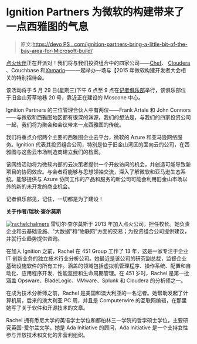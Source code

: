 # Ignition Partners 为微软的构建带来了一点西雅图的气息

> 原文:[https://devo PS . com/ignition-partners-bring-a-little-bit-of-the-bay-area-for-Microsoft-build/](https://devops.com/ignition-partners-brings-a-little-bit-of-seattle-to-the-bay-area-for-microsoft-build/)

[点火伙伴](http://www.ignitionpartners.com/)正在开派对！我们将与我们投资组合中的四家公司——[Chef](https://www.chef.io/)、 [Cloudera](http://www.cloudera.com/content/cloudera/en/home.html) 、Couchbase 和[Xamarin](https://xamarin.com/)——一起举办一场与【2015 年微软构建开发者大会相关的特别招待会。

该活动将于 5 月 29 日(星期三)下午 6 点至 9 点在[记者俱乐部](http://www.pressclubsf.com/)举行，该俱乐部位于旧金山芳草地巷 20 号，靠近正在建设的 Moscone 中心。

Ignition Partners 的三位管理合伙人中有两位——Frank Artale 和 John Connors——与微软和西雅图地区都有很深的渊源，我们的想法是，与我们的四家投资公司一起，我们将为聚会和会议带来一点西雅图的传统。

我们将重点介绍两个主要的西雅图企业云平台，微软的 Azure 和亚马逊网络服务。Ignition 代表其投资组合公司，特别是位于旧金山湾区的面向云的公司，在西雅图与这些云市场制造商建立我们的档案。

该网络活动将为微软内部的云决策者提供一个开放访问的机会，并创造可能导致新项目的协同效应。与会者将能够与思想领袖交流，深入了解微软和亚马逊生态系统。能够提供与 Azure 协同工作的产品和服务的新公司可能会利用旧金山市场以外的新的未开发的商业机会。

记者俱乐部见，记住，一切都是为了建设！

**关于作者/瑞秋·查尔莫斯**

[![rachelchalmers](../Images/c8d523543313afbae131e4e40b3c6e5c.png)](https://devops.com/wp-content/uploads/2015/04/rachelchalmers-e1429851893852.jpg) 雷切尔·查尔莫斯于 2013 年加入点火公司，担任校长。她负责企业和云基础设施、“大数据”和“物联网”方面的交易；为投资组合公司提供建议，并就行业趋势提供咨询。

在加入 Ignition 之前，Rachel 在 451 Group 工作了 13 年，这是一家专注于企业 IT 创新业务的独立技术行业分析公司。她最近是该公司的研究副总裁，监督企业基础设施软件的所有工作。涵盖的领域包括虚拟机管理程序、操作系统、配置和自动化、应用程序开发、性能监控和生命周期管理。在 451 岁时，Rachel 是第一批涵盖 Opsware、BladeLogic、VMware、Splunk 和 Cloudera 的分析师之一。

在成为技术分析师之前，Rachel 是美国和澳大利亚的一名记者。她帮助发起了计算机周，后来的澳大利亚 PC 周，并且是 Computerwire 的互联网编辑，在那里她写了关于软件和开源技术的文章。

Rachel 拥有悉尼大学的英语学士学位和都柏林三一学院的哲学硕士学位，主要研究英国-爱尔兰文学。她是 Ada Initiative 的顾问，Ada Initiative 是一个支持女性参与开放技术和文化的非营利组织。